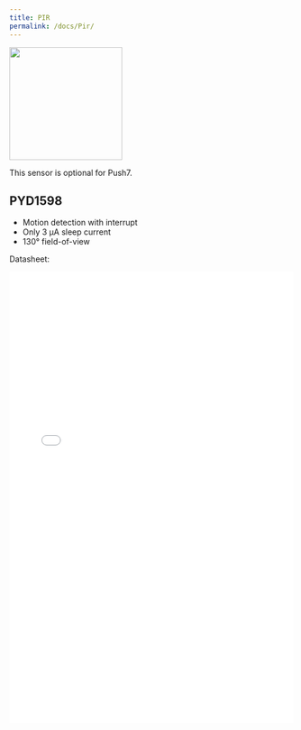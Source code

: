 ```yaml
---
title: PIR
permalink: /docs/Pir/
---
```


<img src="{{ site.baseurl }}/assets/img/PIR_PYD1178.png" width="200" height="200"/>

This sensor is optional for Push7.

## PYD1598

* Motion detection with interrupt
* Only 3 μA sleep current
* 130° field-of-view

Datasheet:
<div id="pdf" style="width: 100%; height: 800px;">
    <iframe src="{{ site.baseurl }}/assets/pdf/PYD_1598_Low-Power_DigiPyro_datasheet.pdf" style="width: 100%; height: 100%;" frameborder="0" scrolling="no">
        <p>It appears your web browser doesn't support iframes.</p>
    </iframe>
</div>